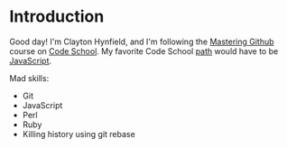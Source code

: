# Introduction

Good day! I'm Clayton Hynfield, and I'm following the [Mastering Github][mg]
course on [Code School][cs]. My favorite Code School [path][] would have to be
[JavaScript][js].

Mad skills:

  * Git
  * JavaScript
  * Perl
  * Ruby
  * Killing history using git rebase

[mg]: https://www.codeschool.com/courses/mastering-github
[cs]: https://www.codeschool.com/
[path]: http://codeschool.com/paths/
[js]: https://www.codeschool.com/paths/javascript
